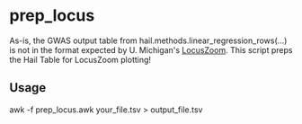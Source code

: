# prep_locus
As-is, the GWAS output table from hail.methods.linear_regression_rows(...) is not in the format expected by U. Michigan's [LocusZoom](http://locuszoom.org/). This script preps the Hail Table for LocusZoom plotting!

## Usage
awk -f prep_locus.awk your_file.tsv > output_file.tsv

